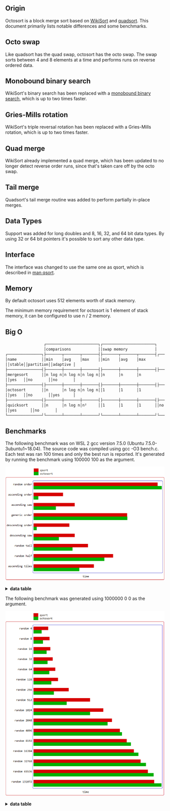 Origin
------
Octosort is a block merge sort based on [WikiSort](https://github.com/BonzaiThePenguin/WikiSort) and [quadsort](https://github.com/scandum/quadsort). This document primarily lists notable differences and some benchmarks.

Octo swap
---------
Like quadsort has the quad swap, octosort has the octo swap. The swap sorts between 4 and 8 elements at a time and performs runs on reverse ordered data.

Monobound binary search
-----------------------
WikiSort's binary search has been replaced with a [monobound binary search](https://github.com/scandum/binary_search), which is up to two times faster.

Gries-Mills rotation
--------------------
WikiSort's triple reversal rotation has been replaced with a Gries-Mills rotation, which is up to two times faster.

Quad merge
----------
WikiSort already implemented a quad merge, which has been updated to no longer detect reverse order runs, since that's taken care off by the octo swap.

Tail merge
----------
Quadsort's tail merge routine was added to perform partially in-place merges.

Data Types
----------
Support was added for long doubles and 8, 16, 32, and 64 bit data types. By using 32 or 64 bit pointers it's possible to sort any other data type.

Interface
---------
The interface was changed to use the same one as qsort, which is described in [man qsort](https://man7.org/linux/man-pages/man3/qsort.3p.html).

Memory
------
By default octosort uses 512 elements worth of stack memory.

The minimum memory requirement for octosort is 1 element of stack memory, it can be configured to use n / 2 memory.

Big O
-----
```cobol
                 ┌───────────────────────┐┌───────────────────────┐
                 │comparisons            ││swap memory            │
┌───────────────┐├───────┬───────┬───────┤├───────┬───────┬───────┤┌──────┐┌─────────┐┌─────────┐
│name           ││min    │avg    │max    ││min    │avg    │max    ││stable││partition││adaptive │
├───────────────┤├───────┼───────┼───────┤├───────┼───────┼───────┤├──────┤├─────────┤├─────────┤
│mergesort      ││n log n│n log n│n log n││n      │n      │n      ││yes   ││no       ││no       │
├───────────────┤├───────┼───────┼───────┤├───────┼───────┼───────┤├──────┤├─────────┤├─────────┤
│octosort       ││n      │n log n│n log n││1      │1      │1      ││yes   ││no       ││yes      │
├───────────────┤├───────┼───────┼───────┤├───────┼───────┼───────┤├──────┤├─────────┤├─────────┤
│quicksort      ││n      │n log n│n²     ││1      │1      │1      ││no    ││yes      ││no       │
└───────────────┘└───────┴───────┴───────┘└───────┴───────┴───────┘└──────┘└─────────┘└─────────┘
```

Benchmarks
----------
The following benchmark was on WSL 2 gcc version 7.5.0 (Ubuntu 7.5.0-3ubuntu1~18.04).
The source code was compiled using gcc -O3 bench.c. Each test was ran 100 times
and only the best run is reported. It's generated by running the benchmark using
100000 100 as the argument.

![Graph](/images/graph1.png)

<details><summary><b>data table</b></summary>

|      Name |    Items | Type |     Best |  Average |  Compares | Samples |     Distribution |
| --------- | -------- | ---- | -------- | -------- | --------- | ------- | ---------------- |
|     qsort |   100000 |   32 | 0.008508 | 0.008779 |   1536367 |     100 |     random order |
|  octosort |   100000 |   32 | 0.008792 | 0.008889 |   1800800 |     100 |     random order |
|           |          |      |          |          |           |         |                  |
|     qsort |   100000 |   32 | 0.002024 | 0.002225 |    815024 |     100 |  ascending order |
|  octosort |   100000 |   32 | 0.000328 | 0.000345 |    116524 |     100 |  ascending order |
|           |          |      |          |          |           |         |                  |
|     qsort |   100000 |   32 | 0.002831 | 0.003088 |    915020 |     100 |    ascending saw |
|  octosort |   100000 |   32 | 0.001537 | 0.001565 |    370372 |     100 |    ascending saw |
|           |          |      |          |          |           |         |                  |
|     qsort |   100000 |   32 | 0.006426 | 0.006722 |   1531997 |     100 |    generic order |
|  octosort |   100000 |   32 | 0.006437 | 0.006515 |   1633855 |     100 |    generic order |
|           |          |      |          |          |           |         |                  |
|     qsort |   100000 |   32 | 0.002456 | 0.002657 |    853904 |     100 | descending order |
|  octosort |   100000 |   32 | 0.000221 | 0.000227 |     99999 |     100 | descending order |
|           |          |      |          |          |           |         |                  |
|     qsort |   100000 |   32 | 0.002832 | 0.003001 |   1063907 |     100 |   descending saw |
|  octosort |   100000 |   32 | 0.001738 | 0.001849 |    693171 |     100 |   descending saw |
|           |          |      |          |          |           |         |                  |
|     qsort |   100000 |   32 | 0.003744 | 0.003939 |   1012256 |     100 |      random tail |
|  octosort |   100000 |   32 | 0.002684 | 0.002740 |    630603 |     100 |      random tail |
|           |          |      |          |          |           |         |                  |
|     qsort |   100000 |   32 | 0.005464 | 0.005732 |   1200738 |     100 |      random half |
|  octosort |   100000 |   32 | 0.004859 | 0.004911 |   1022394 |     100 |      random half |
|           |          |      |          |          |           |         |                  |
|     qsort |   100000 |   32 | 0.004147 | 0.004685 |   1209200 |     100 |  ascending tiles |
|  octosort |   100000 |   32 | 0.003146 | 0.003437 |    790377 |     100 |  ascending tiles |

</details>


The following benchmark was generated using 1000000 0 0 as the argument.

![Graph](/images/graph2.png)

<details><summary><b>data table</b></summary>

|      Name |    Items | Type |     Best |  Average |  Compares | Samples |     Distribution |
| --------- | -------- | ---- | -------- | -------- | --------- | ------- | ---------------- |
|     qsort |        4 |   32 | 0.001369 | 0.001439 |         5 |     100 |         random 4 |
|  octosort |        4 |   32 | 0.000765 | 0.000776 |         6 |     100 |         random 4 |
|           |          |      |          |          |           |         |                  |
|     qsort |        8 |   32 | 0.001511 | 0.001555 |        17 |     100 |         random 8 |
|  octosort |        8 |   32 | 0.000893 | 0.000939 |        19 |     100 |         random 8 |
|           |          |      |          |          |           |         |                  |
|     qsort |       16 |   32 | 0.001587 | 0.001952 |        46 |     100 |        random 16 |
|  octosort |       16 |   32 | 0.001221 | 0.001281 |        55 |     100 |        random 16 |
|           |          |      |          |          |           |         |                  |
|     qsort |       32 |   32 | 0.001795 | 0.002612 |       121 |     100 |        random 32 |
|  octosort |       32 |   32 | 0.001319 | 0.001602 |       124 |     100 |        random 32 |
|           |          |      |          |          |           |         |                  |
|     qsort |       64 |   32 | 0.002037 | 0.003018 |       309 |     100 |        random 64 |
|  octosort |       64 |   32 | 0.001492 | 0.002195 |       319 |     100 |        random 64 |
|           |          |      |          |          |           |         |                  |
|     qsort |      128 |   32 | 0.002304 | 0.003754 |       745 |     100 |       random 128 |
|  octosort |      128 |   32 | 0.001674 | 0.003189 |       775 |     100 |       random 128 |
|           |          |      |          |          |           |         |                  |
|     qsort |      256 |   32 | 0.003293 | 0.005024 |      1738 |     100 |       random 256 |
|  octosort |      256 |   32 | 0.001909 | 0.003613 |      1806 |     100 |       random 256 |
|           |          |      |          |          |           |         |                  |
|     qsort |      512 |   32 | 0.005293 | 0.006220 |      3968 |     100 |       random 512 |
|  octosort |      512 |   32 | 0.003113 | 0.005086 |      4112 |     100 |       random 512 |
|           |          |      |          |          |           |         |                  |
|     qsort |     1024 |   32 | 0.006530 | 0.007128 |      8962 |     100 |      random 1024 |
|  octosort |     1024 |   32 | 0.005290 | 0.006494 |     10031 |     100 |      random 1024 |
|           |          |      |          |          |           |         |                  |
|     qsort |     2048 |   32 | 0.007341 | 0.007810 |     19962 |     100 |      random 2048 |
|  octosort |     2048 |   32 | 0.006943 | 0.007444 |     22885 |     100 |      random 2048 |
|           |          |      |          |          |           |         |                  |
|     qsort |     4096 |   32 | 0.008086 | 0.008499 |     43966 |     100 |      random 4096 |
|  octosort |     4096 |   32 | 0.008295 | 0.008441 |     51035 |     100 |      random 4096 |
|           |          |      |          |          |           |         |                  |
|     qsort |     8192 |   32 | 0.008740 | 0.009142 |     96149 |     100 |      random 8192 |
|  octosort |     8192 |   32 | 0.009122 | 0.009198 |    112238 |     100 |      random 8192 |
|           |          |      |          |          |           |         |                  |
|     qsort |    16384 |   32 | 0.009405 | 0.009830 |    208702 |     100 |     random 16384 |
|  octosort |    16384 |   32 | 0.009827 | 0.009949 |    244511 |     100 |     random 16384 |
|           |          |      |          |          |           |         |                  |
|     qsort |    32768 |   32 | 0.010039 | 0.010421 |    450105 |     100 |     random 32768 |
|  octosort |    32768 |   32 | 0.010525 | 0.010680 |    529041 |     100 |     random 32768 |
|           |          |      |          |          |           |         |                  |
|     qsort |    65536 |   32 | 0.010708 | 0.011123 |    965773 |     100 |     random 65536 |
|  octosort |    65536 |   32 | 0.011250 | 0.011431 |   1138363 |     100 |     random 65536 |
|           |          |      |          |          |           |         |                  |
|     qsort |   131072 |   32 | 0.011316 | 0.011698 |   2062601 |     100 |    random 131072 |
|  octosort |   131072 |   32 | 0.011982 | 0.012159 |   2437514 |     100 |    random 131072 |

</details>
